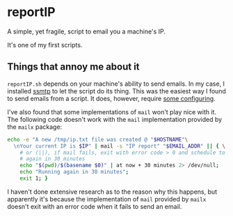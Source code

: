 # reportIP

A simple, yet fragile, script to email you a machine's IP.

It's one of my first scripts.

## Things that annoy me about it

`reportIP.sh` depends on your machine's ability to send emails. In my
case, I installed [ssmtp][ssmtp-deb] to let the script do its thing.
This was the easiest way I found to send emails from a script. It does,
however, require [some configuring][ssmtp-wiki].

I've also found that some implementations of `mail` won't play nice with
it. The following code doesn't work with the `mail` implementation
provided by the `mailx` package:

```bash
echo -e "A new /tmp/ip.txt file was created @ "$HOSTNAME"\
  \nYour current IP is $IP" | mail -s "IP report" "$EMAIL_ADDR" || { \
    # or (||), if mail fails, exit with error code > 0 and schedule to run
    # again in 30 minutes
    echo "$(pwd)/$(basename $0)" | at now + 30 minutes 2> /dev/null;
    echo "Running again in 30 minutes"; 
    exit 1; }
```

I haven't done extensive research as to the reason why this happens, but
apparently it's because the implementation of `mail` provided by `mailx`
doesn't exit with an error code when it fails to send an email.

[ssmtp-deb]: https://packages.debian.org/stable/mail/ssmtp
[ssmtp-wiki]: https://wiki.debian.org/sSMTP
